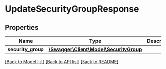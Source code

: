 # UpdateSecurityGroupResponse

## Properties
Name | Type | Description | Notes
------------ | ------------- | ------------- | -------------
**security_group** | [**\Swagger\Client\Model\SecurityGroup**](SecurityGroup.md) |  | 

[[Back to Model list]](../../README.md#documentation-for-models) [[Back to API list]](../../README.md#documentation-for-api-endpoints) [[Back to README]](../../README.md)

